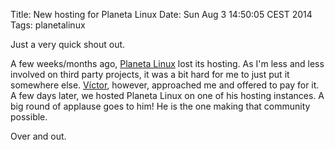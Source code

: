Title: New hosting for Planeta Linux
Date: Sun Aug  3 14:50:05 CEST 2014
Tags: planetalinux

Just a very quick shout out.

A few weeks/months ago, <a href="http://planetalinux.org">Planeta Linux</a> lost its hosting. As I'm less and less
involved on third party projects, it was a bit hard for me to just put it somewhere else. <a href="http://blografia.net/vicm3/">Víctor</a>,
however, approached me and offered to pay for it. A few days later, we hosted Planeta Linux on one of his hosting
instances. A big round of applause goes to him! He is the one making that community possible.

Over and out.
